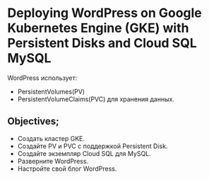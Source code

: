 # Deploying WordPress on Google Kubernetes Engine (GKE) with Persistent Disks and Cloud SQL MySQL

WordPress использует:

- PersistentVolumes(PV)
- PersistentVolumeClaims(PVC) для хранения данных.

## Objectives;

- Создать кластер GKE.
- Создайте PV и PVC с поддержкой Persistent Disk.
- Создайте экземпляр Cloud SQL для MySQL.
- Разверните WordPress.
- Настройте свой блог WordPress.
